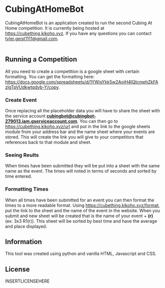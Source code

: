 # CubingAtHomeBot
CubingAtHomeBot is an application created to run the second Cubing At Home competition. It is currently being hosted at https://cubething.kikoho.xyz. If you have any questions you can contact tyler.geist1111@gmail.com.
<br><br>
## Running a Competition
All you need to create a competition is a google sheet with certain formatting. You can get the formatting here: https://docs.google.com/spreadsheets/d/1YWisYkk5w2AojH4IQtcmehZkFAzlgTpVUdkwtqdyb-Y/copy.
### Create Event
Once replacing all the placeholder data you will have to share the sheet with the service account <b>cubingbot@cubingbot-279013.iam.gserviceaccount.com</b>. You can then go to https://cubething.kikoho.xyz/url and put in the link to the google sheets module from your address bar and the name sheet where your events are stored. This will create the link you will give to your competitors that references back to that module and sheet.
### Seeing Reults
When times have been submitted they will be put into a sheet with the same name as the event. The times will noted in terms of seconds and sorted by time entered. 
### Formatting Times
When all times have been submitted for an event you can then format the times to a more readable format. Using https://cubething.kikoho.xyz/format, put the link to the sheet and the name of the event in the website. When you submit and new sheet will be created that is the name of your event + <b>(r)</b> (ex: 3x3 R1(r)). This sheet will be sorted by best time and have the average and place displayed.
## Information
This tool was created using python and vanilla HTML, Javascript and CSS.
## License
INSERTLICENSEHERE
